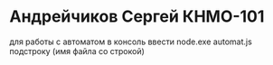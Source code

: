 # Андрейчиков Сергей КНМО-101
для работы с автоматом в консоль ввести node.exe automat.js подстроку (имя файла со строкой)
